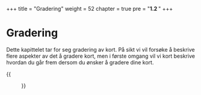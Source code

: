 +++
title = "Gradering"
weight = 52
chapter = true
pre = "<b>1.2 </b>"
+++

# Gradering

Dette kapittelet tar for seg gradering av kort. På sikt vi vil forsøke å beskrive flere
aspekter av det å gradere kort, men i første omgang vil vi kort beskrive hvordan du går frem
dersom du ønsker å gradere dine kort.

{{<figure src="https://pkmn.no/storage/wiki/image-1.jpg?width=200" title="Kort gradert av PSA">}}

